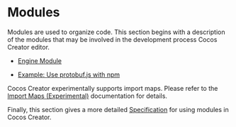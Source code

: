 # Modules

Modules are used to organize code. This section begins with a description of the modules that may be involved in the development process Cocos Creator editor.

- [Engine Module](./engine.md)

- [Example: Use protobuf.js with npm](./example-protobufjs.md)

Cocos Creator experimentally supports import maps. Please refer to the [Import Maps (Experimental)](./import-map) documentation for details.

Finally, this section gives a more detailed [Specification](./spec.md) for using modules in Cocos Creator.
